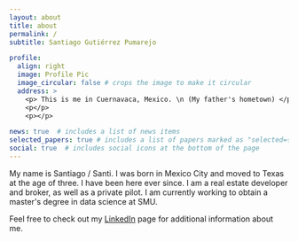 ```yaml
---
layout: about
title: about
permalink: /
subtitle: Santiago Gutiérrez Pumarejo

profile:
  align: right
  image: Profile Pic
  image_circular: false # crops the image to make it circular
  address: >
    <p> This is me in Cuernavaca, Mexico. \n (My father's hometown) </p>
    <p</p>
    <p></p>

news: true  # includes a list of news items
selected_papers: true # includes a list of papers marked as "selected={true}"
social: true  # includes social icons at the bottom of the page
---
```


My name is Santiago / Santi. I was born in Mexico City and moved to Texas at the age of three. I have been here ever since. I am a real estate developer and broker, as well as a private pilot. I am currently working to obtain a master's degree in data science at SMU.

Feel free to check out my [LinkedIn](https://www.linkedin.com/in/santiagogutierrezpumarejo/) page for additional information about me.
